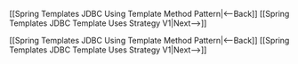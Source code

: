 [[Spring Templates JDBC Using Template Method Pattern|<--Back]] [[Spring Templates JDBC Template Uses Strategy V1|Next-->]]



[[Spring Templates JDBC Using Template Method Pattern|<--Back]] [[Spring Templates JDBC Template Uses Strategy V1|Next-->]]